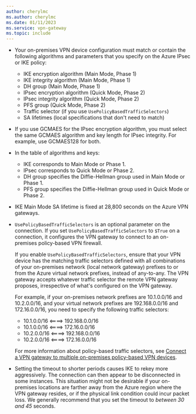 ```yaml
---
author: cherylmc
ms.author: cherylmc
ms.date: 01/11/2023
ms.service: vpn-gateway
ms.topic: include
---
```


* Your on-premises VPN device configuration must match or contain the following algorithms and parameters that you specify on the Azure IPsec or IKE policy:

  * IKE encryption algorithm (Main Mode, Phase 1)
  * IKE integrity algorithm (Main Mode, Phase 1)
  * DH group (Main Mode, Phase 1)
  * IPsec encryption algorithm (Quick Mode, Phase 2)
  * IPsec integrity algorithm (Quick Mode, Phase 2)
  * PFS group (Quick Mode, Phase 2)
  * Traffic selector (if you use `UsePolicyBasedTrafficSelectors`)
  * SA lifetimes (local specifications that don't need to match)

* If you use GCMAES for the IPsec encryption algorithm, you must select the same GCMAES algorithm and key length for IPsec integrity. For example, use GCMAES128 for both.

* In the table of algorithms and keys:

  * IKE corresponds to Main Mode or Phase 1.
  * IPsec corresponds to Quick Mode or Phase 2.
  * DH group specifies the Diffie-Hellman group used in Main Mode or Phase 1.
  * PFS group specifies the Diffie-Hellman group used in Quick Mode or Phase 2.

* IKE Main Mode SA lifetime is fixed at 28,800 seconds on the Azure VPN gateways.

* `UsePolicyBasedTrafficSelectors` is an optional parameter on the connection. If you set `UsePolicyBasedTrafficSelectors` to `$True` on a connection, it configures the VPN gateway to connect to an on-premises policy-based VPN firewall.

  If you enable `UsePolicyBasedTrafficSelectors`, ensure that your VPN device has the matching traffic selectors defined with all combinations of your on-premises network (local network gateway) prefixes to or from the Azure virtual network prefixes, instead of any-to-any. The VPN gateway accepts whatever traffic selector the remote VPN gateway proposes, irrespective of what's configured on the VPN gateway.

  For example, if your on-premises network prefixes are 10.1.0.0/16 and 10.2.0.0/16, and your virtual network prefixes are 192.168.0.0/16 and 172.16.0.0/16, you need to specify the following traffic selectors:

  * 10.1.0.0/16 <====> 192.168.0.0/16
  * 10.1.0.0/16 <====> 172.16.0.0/16
  * 10.2.0.0/16 <====> 192.168.0.0/16
  * 10.2.0.0/16 <====> 172.16.0.0/16

  For more information about policy-based traffic selectors, see [Connect a VPN gateway to multiple on-premises policy-based VPN devices](../articles/vpn-gateway/vpn-gateway-connect-multiple-policybased-rm-ps.md).

* Setting the timeout to shorter periods causes IKE to rekey more aggressively. The connection can then appear to be disconnected in some instances. This situation might not be desirable if your on-premises locations are farther away from the Azure region where the VPN gateway resides, or if the physical link condition could incur packet loss. We generally recommend that you set the timeout to *between 30 and 45* seconds.
